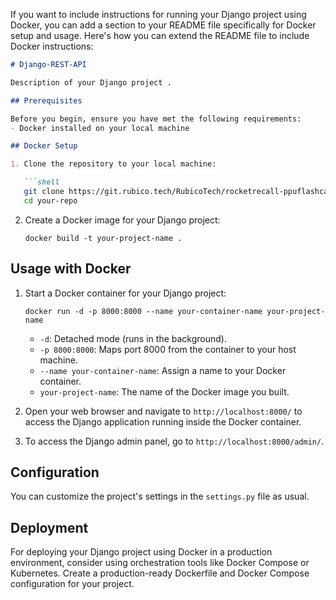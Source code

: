 If you want to include instructions for running your Django project using Docker, you can add a section to your README file specifically for Docker setup and usage. Here's how you can extend the README file to include Docker instructions:

```markdown
# Django-REST-API 

Description of your Django project .

## Prerequisites

Before you begin, ensure you have met the following requirements:
- Docker installed on your local machine 

## Docker Setup

1. Clone the repository to your local machine:

   ```shell
   git clone https://git.rubico.tech/RubicoTech/rocketrecall-ppuflashcardapp-python
   cd your-repo
   ```

2. Create a Docker image for your Django project:

   ```shell
   docker build -t your-project-name .
   ```

## Usage with Docker

1. Start a Docker container for your Django project:

   ```shell
   docker run -d -p 8000:8000 --name your-container-name your-project-name
   ```

   - `-d`: Detached mode (runs in the background).
   - `-p 8000:8000`: Maps port 8000 from the container to your host machine.
   - `--name your-container-name`: Assign a name to your Docker container.
   - `your-project-name`: The name of the Docker image you built.

2. Open your web browser and navigate to `http://localhost:8000/` to access the Django application running inside the Docker container.

3. To access the Django admin panel, go to `http://localhost:8000/admin/`.

## Configuration

You can customize the project's settings in the `settings.py` file as usual.

## Deployment

For deploying your Django project using Docker in a production environment, consider using orchestration tools like Docker Compose or Kubernetes. Create a production-ready Dockerfile and Docker Compose configuration for your project.


